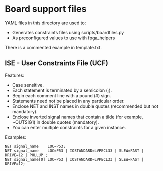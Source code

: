 # Board support files

YAML files in this directory are used to:
* Generates constraints files using scripts/boardfiles.py
* As preconfigured values to use with fpga_helpers

There is a commented example in template.txt.

## ISE - User Constraints File (UCF)

Features:
* Case sensitive.
* Each statement is terminated by a semicolon (;).
* Begin each comment line with a pound (#) sign.
* Statements need not be placed in any particular order.
* Enclose NET and INST names in double quotes (recommended but not mandatory).
* Enclose inverted signal names that contain a tilde (for example, ~OUTSIG1) in double quotes (mandatory).
* You can enter multiple constraints for a given instance.

Examples:
```
NET signal_name    LOC=P53;
NET signal_name    LOC=P53 | IOSTANDARD=LVPECL33 | SLEW=FAST | DRIVE=12 | PULLUP ;
NET signal_name[0] LOC=P53 | IOSTANDARD=LVPECL33 | SLEW=FAST | DRIVE=12;
```
